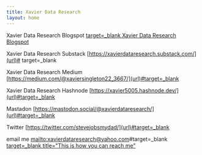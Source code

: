 ```yaml
---
title: Xavier Data Research
layout: home
---
```


  
Xavier Data Research Blogspot <a href="https://xavierdataresearch.blogspot.com"> target=_blank
    Xavier Data Research Blogspot
    </a>

Xavier Data Research Substack [https://xavierdataresearch.substack.com/](url)# target=_blank<a href="https://xavierdataresearch.substack.com"> </a>

Xavier Data Research Medium [https://medium.com/@xaviersingleton22_3667/](url)#target=_blank<a href="https://medium.com/@xaviersingleton22_3667"> </a>

Xavier Data Research Hashnode [https://xavier5005.hashnode.dev/](url)#target=_blank<a href="https://xavier5005.hashnode.dev"> </a>

Mastadon [https://mastodon.social/@xavierdataresearch/](url)#target=_blank<a href="https://mastodon.social/@xavierdataresearch"> </a>

Twitter [https://twitter.com/stevejobsmydad/](url)#target=_blank

email me [mailto:xavierdataresearch@yahoo.com](url)#target=_blank<a href="mailto:xavierdataresearch@yahoo.com"> target=_blank title="This is how you can reach me"

